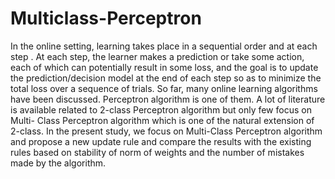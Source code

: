# Multiclass-Perceptron
In the online setting, learning takes place in a sequential order and at each step . At each step, the learner makes a prediction or take some action, each of which can potentially result in some loss, and the goal is to update the prediction/decision model at the end of each step so as to minimize the total loss over a sequence of trials. So far, many online learning algorithms have been discussed. Perceptron algorithm is one of them. A lot of literature is available related to 2-class Perceptron algorithm but only few focus on Multi- Class Perceptron algorithm which is one of the natural extension of 2-class. In the present study, we focus on Multi-Class Perceptron algorithm and propose a new update rule and compare the results with the existing rules based on stability of norm of weights and the number of mistakes made by the algorithm.
